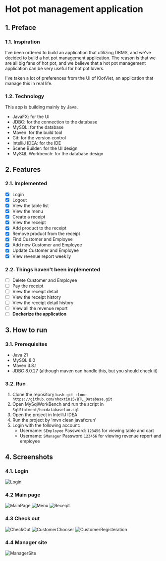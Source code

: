 
# Hot pot management application
## 1. Preface
### 1.1. Inspiration
I've been ordered to build an application that utilizing DBMS, and we've decided to build a hot pot management application. The reason is that we are all big fans of hot pot, and we believe that a hot pot management application can be very useful for hot pot lovers.

I've taken a lot of preferences from the UI of KiotViet, an application that manage this in real life.
### 1.2. Technology
This app is building mainly by Java. 
- JavaFX: for the UI
- JDBC: for the connection to the database
- MySQL: for the database
- Maven: for the build tool
- Git: for the version control
- IntelliJ IDEA: for the IDE
- Scene Builder: for the UI design
- MySQL Workbench: for the database design
## 2. Features
### 2.1. Implemented
- [x] Login
- [x] Logout
- [x] View the table list
- [x] View the menu
- [x] Create a receipt
- [x] View the receipt
- [x] Add product to the receipt
- [x] Remove product from the receipt
- [x] Find Customer and Employee
- [x] Add new Customer and Employee
- [x] Update Customer and Employee
- [x] View revenue report week ly
### 2.2. Things haven't been implemented
- [ ] Delete Customer and Employee
- [ ] Pay the receipt
- [ ] View the receipt detail
- [ ] View the receipt history
- [ ] View the receipt detail history
- [ ] View all the revenue report
- [ ] **Dockerize the application**
## 3. How to run
### 3.1. Prerequisites
- Java 21
- MySQL 8.0
- Maven 3.8.1
- JDBC 8.0.27 (although maven can handle this, but you should check it)
### 3.2. Run
1. Clone the repository
`bash git clone https://github.com/nhoxtin15/BTL_Database.git`
2. Open MySqlWorkBench and run the script in `SqlStatment/hocdatabaselao.sql`
3. Open the project in IntelliJ IDEA
4. Run the project by 'mvn clean javafx:run'
5. Login with the following account:
   - Username: `SEmployee` Password: `123456` for viewing table and cart
   - Username: `SManager` Password `123456` for viewing revenue report and employee

## 4. Screenshots
### 4.1. Login
![Login](https://github.com/nhoxtin15/BTL_Database/blob/main/Screenshot/Login.png)
### 4.2 Main page
![MainPage](https://github.com/nhoxtin15/BTL_Database/blob/main/Screenshot/MainPage.png)
![Menu](https://github.com/nhoxtin15/BTL_Database/blob/main/Screenshot/Menu.png)
![Receipt](https://github.com/nhoxtin15/BTL_Database/blob/main/Screenshot/Receipt.png)
### 4.3 Check out
![CheckOut](https://github.com/nhoxtin15/BTL_Database/blob/main/Screenshot/CheckOut.png)
![CustomerChooser](https://github.com/nhoxtin15/BTL_Database/blob/main/Screenshot/CustomerChooser.png)
![CustomerRegisteration](https://github.com/nhoxtin15/BTL_Database/blob/main/Screenshot/CustomerRegisteration.png)
### 4.4 Manager site
![ManagerSite](https://github.com/nhoxtin15/BTL_Database/blob/main/Screenshot/ManagerSite.png)

